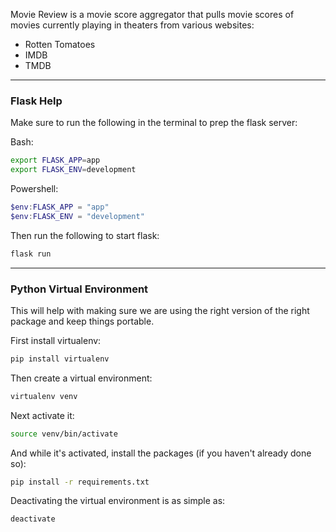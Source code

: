 
Movie Review is a movie score aggregator that pulls movie scores of movies currently playing in theaters from various websites:

- Rotten Tomatoes
- IMDB
- TMDB

---

### Flask Help

Make sure to run the following in the terminal to prep the flask server:

Bash:

```bash
export FLASK_APP=app
export FLASK_ENV=development
```

Powershell:

```powershell
$env:FLASK_APP = "app"
$env:FLASK_ENV = "development"
```

Then run the following to start flask:

```bash
flask run
```

---

### Python Virtual Environment

This will help with making sure we are using the right version of the right package and keep things portable.

First install virtualenv:

```bash
pip install virtualenv
```

Then create a virtual environment:

```bash
virtualenv venv
```

Next activate it:

```bash
source venv/bin/activate
```

And while it's activated, install the packages (if you haven't already done so):

```bash
pip install -r requirements.txt
```

Deactivating the virtual environment is as simple as:

```bash
deactivate
```
